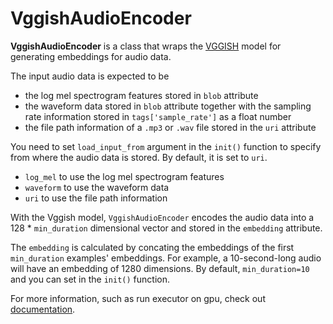 # VggishAudioEncoder

**VggishAudioEncoder** is a class that wraps the [VGGISH](https://github.com/tensorflow/models/tree/master/research/audioset/vggish) model for generating embeddings for audio data. 

The input audio data is expected to be 
- the log mel spectrogram features stored in `blob` attribute
- the waveform data stored in `blob` attribute together with the sampling rate information stored in `tags['sample_rate']` as a float number
- the file path information of a `.mp3` or `.wav` file stored in the `uri` attribute

You need to set `load_input_from` argument in the `init()` function to specify from where the audio data is stored. By default, it is set to `uri`.
- `log_mel` to use the log mel spectrogram features 
- `waveform` to use the waveform data 
- `uri` to use the file path information

With the Vggish model, `VggishAudioEncoder` encodes the audio data into a 128 * `min_duration` dimensional vector and stored in the 
`embedding` attribute.

The `embedding` is calculated by concating the embeddings of the first `min_duration` examples' embeddings. For example, a 10-second-long audio will have an embedding of 1280 dimensions. By default, `min_duration=10` and you can set in the `init()` function.

For more information, such as run executor on gpu, check out [documentation](https://docs.jina.ai/tutorials/gpu-executor/).
